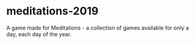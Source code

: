 # meditations-2019
A game made for Meditations - a collection of games available for only a day, each day of the year.
